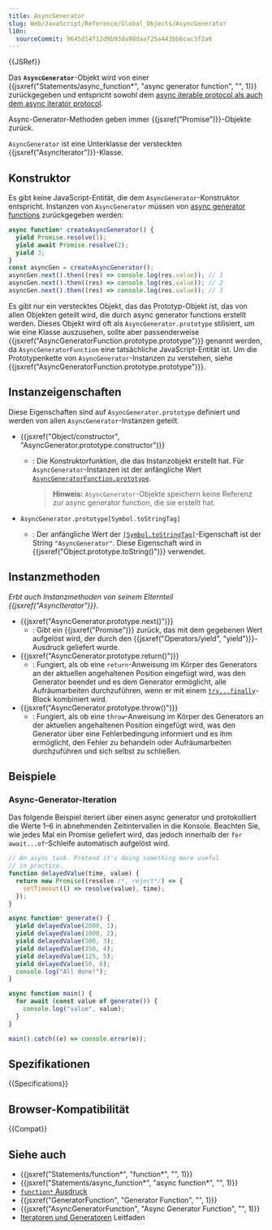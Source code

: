 ```yaml
---
title: AsyncGenerator
slug: Web/JavaScript/Reference/Global_Objects/AsyncGenerator
l10n:
  sourceCommit: 9645d14f12d9b93da98daaf25a443bb6cac3f2a6
---
```


{{JSRef}}

Das **`AsyncGenerator`**-Objekt wird von einer {{jsxref("Statements/async_function*", "async generator function", "", 1)}} zurückgegeben und entspricht sowohl dem [async iterable protocol als auch dem async iterator protocol](/de/docs/Web/JavaScript/Reference/Iteration_protocols#the_async_iterator_and_async_iterable_protocols).

Async-Generator-Methoden geben immer {{jsxref("Promise")}}-Objekte zurück.

`AsyncGenerator` ist eine Unterklasse der versteckten {{jsxref("AsyncIterator")}}-Klasse.

## Konstruktor

Es gibt keine JavaScript-Entität, die dem `AsyncGenerator`-Konstruktor entspricht. Instanzen von `AsyncGenerator` müssen von [async generator functions](/de/docs/Web/JavaScript/Reference/Statements/async_function*) zurückgegeben werden:

```js
async function* createAsyncGenerator() {
  yield Promise.resolve(1);
  yield await Promise.resolve(2);
  yield 3;
}
const asyncGen = createAsyncGenerator();
asyncGen.next().then((res) => console.log(res.value)); // 1
asyncGen.next().then((res) => console.log(res.value)); // 2
asyncGen.next().then((res) => console.log(res.value)); // 3
```

Es gibt nur ein verstecktes Objekt, das das Prototyp-Objekt ist, das von allen Objekten geteilt wird, die durch async generator functions erstellt werden. Dieses Objekt wird oft als `AsyncGenerator.prototype` stilisiert, um wie eine Klasse auszusehen, sollte aber passenderweise {{jsxref("AsyncGeneratorFunction.prototype.prototype")}} genannt werden, da `AsyncGeneratorFunction` eine tatsächliche JavaScript-Entität ist. Um die Prototypenkette von `AsyncGenerator`-Instanzen zu verstehen, siehe {{jsxref("AsyncGeneratorFunction.prototype.prototype")}}.

## Instanzeigenschaften

Diese Eigenschaften sind auf `AsyncGenerator.prototype` definiert und werden von allen `AsyncGenerator`-Instanzen geteilt.

- {{jsxref("Object/constructor", "AsyncGenerator.prototype.constructor")}}

  - : Die Konstruktorfunktion, die das Instanzobjekt erstellt hat. Für `AsyncGenerator`-Instanzen ist der anfängliche Wert [`AsyncGeneratorFunction.prototype`](/de/docs/Web/JavaScript/Reference/Global_Objects/AsyncGeneratorFunction).

    > **Hinweis:** `AsyncGenerator`-Objekte speichern keine Referenz zur async generator function, die sie erstellt hat.

- `AsyncGenerator.prototype[Symbol.toStringTag]`
  - : Der anfängliche Wert der [`[Symbol.toStringTag]`](/de/docs/Web/JavaScript/Reference/Global_Objects/Symbol/toStringTag)-Eigenschaft ist der String `"AsyncGenerator"`. Diese Eigenschaft wird in {{jsxref("Object.prototype.toString()")}} verwendet.

## Instanzmethoden

_Erbt auch Instanzmethoden von seinem Elternteil {{jsxref("AsyncIterator")}}_.

- {{jsxref("AsyncGenerator.prototype.next()")}}
  - : Gibt ein {{jsxref("Promise")}} zurück, das mit dem gegebenen Wert aufgelöst wird, der durch den {{jsxref("Operators/yield", "yield")}}-Ausdruck geliefert wurde.
- {{jsxref("AsyncGenerator.prototype.return()")}}
  - : Fungiert, als ob eine `return`-Anweisung im Körper des Generators an der aktuellen angehaltenen Position eingefügt wird, was den Generator beendet und es dem Generator ermöglicht, alle Aufräumarbeiten durchzuführen, wenn er mit einem [`try...finally`](/de/docs/Web/JavaScript/Reference/Statements/try...catch#the_finally_block)-Block kombiniert wird.
- {{jsxref("AsyncGenerator.prototype.throw()")}}
  - : Fungiert, als ob eine `throw`-Anweisung im Körper des Generators an der aktuellen angehaltenen Position eingefügt wird, was den Generator über eine Fehlerbedingung informiert und es ihm ermöglicht, den Fehler zu behandeln oder Aufräumarbeiten durchzuführen und sich selbst zu schließen.

## Beispiele

### Async-Generator-Iteration

Das folgende Beispiel iteriert über einen async generator und protokolliert die Werte 1–6 in abnehmenden Zeitintervallen in die Konsole. Beachten Sie, wie jedes Mal ein Promise geliefert wird, das jedoch innerhalb der `for await...of`-Schleife automatisch aufgelöst wird.

```js
// An async task. Pretend it's doing something more useful
// in practice.
function delayedValue(time, value) {
  return new Promise((resolve /*, reject*/) => {
    setTimeout(() => resolve(value), time);
  });
}

async function* generate() {
  yield delayedValue(2000, 1);
  yield delayedValue(1000, 2);
  yield delayedValue(500, 3);
  yield delayedValue(250, 4);
  yield delayedValue(125, 5);
  yield delayedValue(50, 6);
  console.log("All done!");
}

async function main() {
  for await (const value of generate()) {
    console.log("value", value);
  }
}

main().catch((e) => console.error(e));
```

## Spezifikationen

{{Specifications}}

## Browser-Kompatibilität

{{Compat}}

## Siehe auch

- {{jsxref("Statements/function*", "function*", "", 1)}}
- {{jsxref("Statements/async_function*", "async function*", "", 1)}}
- [`function*` Ausdruck](/de/docs/Web/JavaScript/Reference/Operators/function*)
- {{jsxref("GeneratorFunction", "Generator Function", "", 1)}}
- {{jsxref("AsyncGeneratorFunction", "Async Generator Function", "", 1)}}
- [Iteratoren und Generatoren](/de/docs/Web/JavaScript/Guide/Iterators_and_generators) Leitfaden
